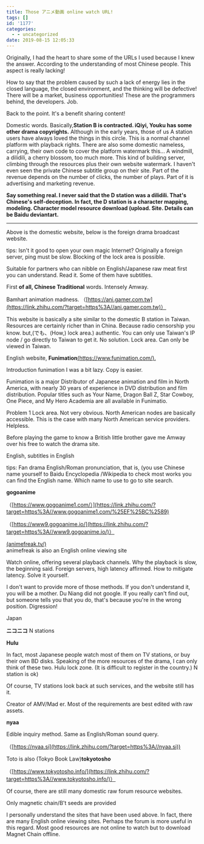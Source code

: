 ```yaml
---
title: Those アニメ動画 online watch URL!
tags: []
id: '1177'
categories:
  - - uncategorized
date: 2019-08-15 12:05:33
---
```


Originally, I had the heart to share some of the URLs I used because I knew the answer. According to the understanding of most Chinese people. This aspect is really lacking!

How to say that the problem caused by such a lack of energy lies in the closed language, the closed environment, and the thinking will be defective! There will be a market, business opportunities! These are the programmers behind, the developers. Job.

Back to the point. It's a benefit sharing content!

Domestic words. Basically,**Station B is contracted. iQiyi, Youku has some other drama copyrights.** Although in the early years, those of us A station users have always loved the things in this circle. This is a normal channel platform with playback rights. There are also some domestic nameless, carrying, their own code to cover the platform watermark this... A windmill, a dilidili, a cherry blossom, too much more. This kind of building server, climbing through the resources plus their own website watermark. I haven't even seen the private Chinese subtitle group on their site. Part of the revenue depends on the number of clicks, the number of plays. Part of it is advertising and marketing revenue.

**Say something real. I never said that the D station was a dilidili. That's Chinese's self-deception. In fact, the D station is a character mapping, modeling. Character model resource download (upload. Site. Details can be Baidu deviantart.**

* * *

Above is the domestic website, below is the foreign drama broadcast website.

tips: Isn't it good to open your own magic Internet? Originally a foreign server, ping must be slow. Blocking of the lock area is possible.

Suitable for partners who can nibble on English/Japanese raw meat first you can understand. Read it. Some of them have subtitles.

First **of all, Chinese Traditional** words. Intensely Amway.

Bamhart animation madness. （[https://ani.gamer.com.tw](https://link.zhihu.com/?target=https%3A//ani.gamer.com.tw)）

This website is basically a site similar to the domestic B station in Taiwan. Resources are certainly richer than in China. Because radio censorship you know. but,(でも、(How,) lock area.) authentic. You can only use Taiwan's IP node / go directly to Taiwan to get it. No solution. Lock area. Can only be viewed in Taiwan.

English website, **Funimation**[(https://www.funimation.com/).](https://link.zhihu.com/?target=https%3A//www.funimation.com/%25EF%25BC%2589)

Introduction funimation I was a bit lazy. Copy is easier.

Funimation is a major Distributor of Japanese animation and film in North America, with nearly 30 years of experience in DVD distribution and film distribution. Popular titles such as Your Name, Dragon Ball Z, Star Cowboy, One Piece, and My Hero Academia are all available in Funimatio.

Problem 1 Lock area. Not very obvious. North American nodes are basically accessible. This is the case with many North American service providers. Helpless.

Before playing the game to know a British little brother gave me Amway over his free to watch the drama site.

English, subtitles in English

tips: Fan drama English/Roman pronunciation, that is, (you use Chinese name yourself to Baidu Encyclopedia /Wikipedia to check most works you can find the English name. Which name to use to go to site search.

**gogoanime**

（[https://www.gogoanime1.com/）](https://link.zhihu.com/?target=https%3A//www.gogoanime1.com/%25EF%25BC%2589)

（[https://www9.gogoanime.io/](https://link.zhihu.com/?target=https%3A//www9.gogoanime.io/)）

[(animefreak.tv/)](http://link.zhihu.com/?target=https%3A//www.animefreak.tv/)  
animefreak is also an English online viewing site

Watch online, offering several playback channels. Why the playback is slow, the beginning said. Foreign servers, high latency affirmed. How to mitigate latency. Solve it yourself.

I don't want to provide more of those methods. If you don't understand it, you will be a mother. Du Niang did not google. If you really can't find out, but someone tells you that you do, that's because you're in the wrong position. Digression!

Japan

**ニコニコ** N stations

**Hulu**

In fact, most Japanese people watch most of them on TV stations, or buy their own BD disks. Speaking of the more resources of the drama, I can only think of these two. Hulu lock zone. (It is difficult to register in the country.) N station is ok)

Of course, TV stations look back at such services, and the website still has it.

Creator of AMV/Mad er. Most of the requirements are best edited with raw assets.

**nyaa**

Edible inquiry method. Same as English/Roman sound query.

（[https://nyaa.si](https://link.zhihu.com/?target=https%3A//nyaa.si))

Toto is also (Tokyo Book Law)**tokyotosho**

（[https://www.tokyotosho.info/](https://link.zhihu.com/?target=https%3A//www.tokyotosho.info/)）

Of course, there are still many domestic raw forum resource websites.

Only magnetic chain/B't seeds are provided

I personally understand the sites that have been used above. In fact, there are many English online viewing sites. Perhaps the forum is more useful in this regard. Most good resources are not online to watch but to download Magnet Chain offline.